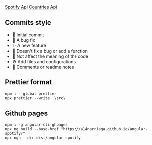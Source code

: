 [Spotify Api](https://beta.developer.spotify.com/console/)
[Countries Api](https://restcountries.com/)

## Commits style
- 🎉 Initial commit
- 🐛 A bug fix
- ✨ A new feature
- 🔨 Doesn't fix a bug or add a function
- 🎨 Not affect the meaning of the code
- ⚙️ Add files and configurations
- 📝 Comments or readme notes

## Prettier format
```
npm i --global prettier
npx prettier --write .\src\
```

## Github pages
```
npm i -g angular-cli-ghpages
npx ng build --base-href "https://a14narriaga.github.io/angular-spotify/"
npx ngh --dir dist/angular-spotify
```
